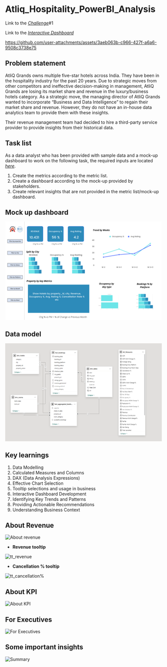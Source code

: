 # Atliq_Hospitality_PowerBI_Analysis

Link to the  _[Challenge](https://codebasics.io/challenge/codebasics-resume-project-challenge)_#1

Link to the _[Interactive Dashboard](https://app.powerbi.com/view?r=eyJrIjoiNzBhYTNiNDEtNDdjYS00NGU1LTkwYzYtZWJlMmY0NjI5NmZjIiwidCI6ImM2ZTU0OWIzLTVmNDUtNDAzMi1hYWU5LWQ0MjQ0ZGM1YjJjNCJ9)_

https://github.com/user-attachments/assets/3aeb063b-c966-427f-a6a6-9508c3738e75

## Problem statement

AtliQ Grands owns multiple five-star hotels across India. They have been in the hospitality industry for the past 20 years. Due to strategic moves from other competitors and ineffective decision-making in management, AtliQ Grands are losing its market share and revenue in the luxury/business hotels category. As a strategic move, the managing director of AtliQ Grands wanted to incorporate “Business and Data Intelligence” to regain their market share and revenue. However, they do not have an in-house data analytics team to provide them with these insights.

Their revenue management team had decided to hire a third-party service provider to provide insights from their historical data.

## Task list

As a data analyst who has been provided with sample data and a mock-up dashboard to work on the following task, the required inputs are located _[here](https://github.com/guntasrikanth/Data_Analyst_Portfolio/tree/b30d3804de05b1ba6368b35170b0c6d88ce3b531/Projects/Power%20BI%20Projects/Atliq%20Hospitality%20Project/Data%20Sets)_.

1. Create the metrics according to the metric list.
2. Create a dashboard according to the mock-up provided by stakeholders.
3. Create relevant insights that are not provided in the metric list/mock-up dashboard.

## Mock up dashboard

![mock up dashboard_atliq grands](https://github.com/guntasrikanth/Data_Analyst_Portfolio/raw/main/Projects/Power%20BI%20Projects/Atliq%20Hospitality%20Project/Model.png)

## Data model

![Data Model](https://github.com/guntasrikanth/Data_Analyst_Portfolio/raw/main/Projects/Power%20BI%20Projects/Atliq%20Hospitality%20Project/Data%20Model.png)

## Key learnings

1.	Data Modelling
2.	Calculated Measures and Columns
3.	DAX (Data Analysis Expressions)
4.	Effective Chart Selection
5.	Tooltip selections and usage in business
6.	Interactive Dashboard Development
7.	Identifying Key Trends and Patterns
8.	Providing Actionable Recommendations
9.	Understanding Business Context

## About Revenue

![About revenue](https://github.com/user-attachments/assets/0a7b740a-ce71-4a91-8da5-15db3fd40471)

- **Revenue tooltip**

![tt_revenue](https://github.com/user-attachments/assets/2947a4b0-3af6-4566-9b84-7138550fd12f)

- **Cancellation % tooltip**

![tt_cancellation%](https://github.com/user-attachments/assets/b28940a7-47c8-4c46-be4d-2610fdb69681)


## About KPI

![About KPI](https://github.com/user-attachments/assets/90253c9f-86b7-4cb3-8d7a-fd0878a91ccc)

## For Executives

![For Executives](https://github.com/user-attachments/assets/32647429-4994-41e3-b8a9-70181d0d9af1)

## Some important insights

![Summary](https://github.com/user-attachments/assets/b105aa82-59da-4630-aedf-0dc8ffd5a401)




